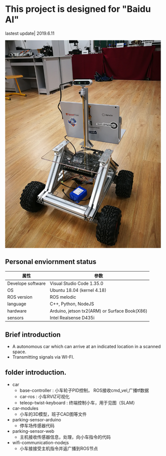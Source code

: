 # This project is designed for "Baidu AI" 
lastest update| 2019.6.11

![sample](/car-modules/car.jpg)

## Personal enviornment status
| 属性 | 参数 |
| --- | --- |
| Develope software| Visual Studio Code 1.35.0 |
| OS| Ubuntu 18.04 (kernel 4.18) |
| ROS version| ROS melodic |
| language| C++, Python, NodeJS |
| hardware| Arduino, jetson tx2(ARM) or Surface Book(X86) |
| sensors| Intel Realsense D435i |

## Brief introduction
- A autonomous car which can arrive at an indicated location in a scanned space.
- Transmitting signals via WI-FI.


## folder introduction.

* car
    * base-controller : 小车轮子PID控制， ROS接收cmd_vel,广播tf数据
    * car-ros : 小车RVIZ可视化
    * teleop-twist-keyboard : 终端控制小车，用于见图（SLAM）
* car-modules 
    * 小车的3D模型，班子CAD图等文件
* parking-sensor-arduino
    * 停车场传感器代码
* parking-sensor-web
    * 主机接收传感器信息，处理，向小车指令的代码
* wifi-communication-nodejs
    * 小车接接受主机指令并返广播到ROS节点
